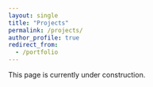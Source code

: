 ```yaml
---
layout: single
title: "Projects"
permalink: /projects/
author_profile: true
redirect_from:
  - /portfolio
---
```


This page is currently under construction.